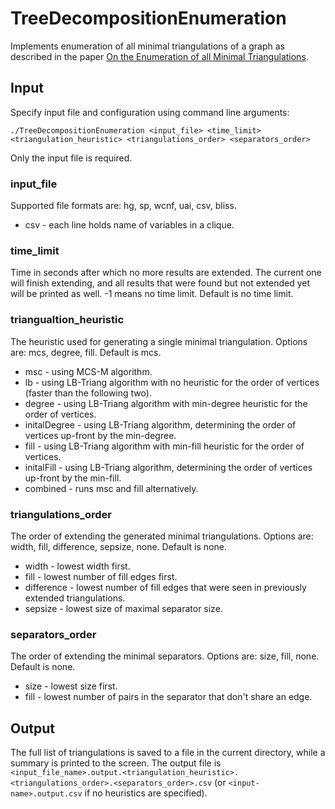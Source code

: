 # TreeDecompositionEnumeration

Implements enumeration of all minimal triangulations of a graph as described in the paper [On the Enumeration of all Minimal Triangulations](http://arxiv.org/abs/1604.02833).

## Input

Specify input file and configuration using command line arguments:
```
./TreeDecompositionEnumeration <input_file> <time_limit> <triangulation_heuristic> <triangulations_order> <separators_order>
```
Only the input file is required.

### input_file
Supported file formats are: hg, sp, wcnf, uai, csv, bliss.
* csv - each line holds name of variables in a clique.

### time_limit
Time in seconds after which no more results are extended. The current one will finish extending, and all results that were found but not extended yet will be printed as well.
-1 means no time limit.
Default is no time limit.

### triangualtion_heuristic
The heuristic used for generating a single minimal triangulation.
Options are: mcs, degree, fill. Default is mcs.
* msc - using MCS-M algorithm.
* lb - using LB-Triang algorithm with no heuristic for the order of vertices (faster than the following two).
* degree - using LB-Triang algorithm with min-degree heuristic for the order of vertices.
* initalDegree - using LB-Triang algorithm, determining the order of vertices up-front by the min-degree.
* fill - using LB-Triang algorithm with min-fill heuristic for the order of vertices.
* initalFill - using LB-Triang algorithm, determining the order of vertices up-front by the min-fill.
* combined - runs msc and fill alternatively.

### triangulations_order
The order of extending the generated minimal triangulations.
Options are: width, fill, difference, sepsize, none. Default is none.
* width - lowest width first.
* fill - lowest number of fill edges first.
* difference - lowest number of fill edges that were seen in previously extended triangulations.
* sepsize - lowest size of maximal separator size.

### separators_order
The order of extending the minimal separators.
Options are: size, fill, none. Default is none.
* size - lowest size first.
* fill - lowest number of pairs in the separator that don't share an edge.

## Output

The full list of triangulations is saved to a file in the current directory, while a summary is printed to the screen.
The output file is `<input_file_name>.output.<triangulation_heuristic>.<triangulations_order>.<separators_order>.csv` (or `<input-name>.output.csv` if no heuristics are specified).
